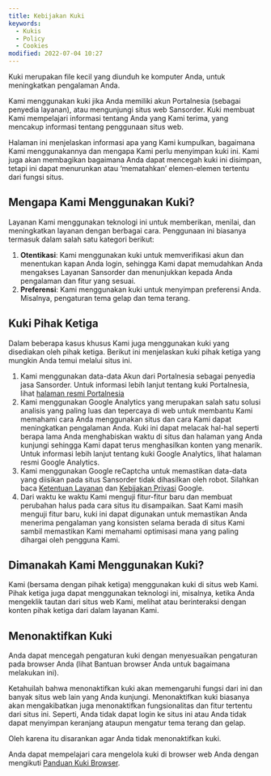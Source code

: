 ```yaml
---
title: Kebijakan Kuki
keywords:
  - Kukis
  - Policy
  - Cookies
modified: 2022-07-04 10:27
---
```


Kuki merupakan file kecil yang diunduh ke komputer Anda, untuk meningkatkan pengalaman Anda.

Kami menggunakan kuki jika Anda memiliki akun Portalnesia (sebagai penyedia layanan), atau mengunjungi situs web Sansorder. Kuki membuat Kami mempelajari informasi tentang Anda yang Kami terima, yang mencakup informasi tentang penggunaan situs web.

Halaman ini menjelaskan informasi apa yang Kami kumpulkan, bagaimana Kami menggunakannya dan mengapa Kami perlu menyimpan kuki ini. Kami juga akan membagikan bagaimana Anda dapat mencegah kuki ini disimpan, tetapi ini dapat menurunkan atau ‘mematahkan’ elemen-elemen tertentu dari fungsi situs.

## Mengapa Kami Menggunakan Kuki?

Layanan Kami menggunakan teknologi ini untuk memberikan, menilai, dan meningkatkan layanan dengan berbagai cara. Penggunaan ini biasanya termasuk dalam salah satu kategori berikut:

1. **Otentikasi**: Kami menggunakan kuki untuk memverifikasi akun dan menentukan kapan Anda login, sehingga Kami dapat memudahkan Anda mengakses Layanan Sansorder dan menunjukkan kepada Anda pengalaman dan fitur yang sesuai.
2. **Preferensi**: Kami menggunakan kuki untuk menyimpan preferensi Anda. Misalnya, pengaturan tema gelap dan tema terang.

## Kuki Pihak Ketiga

Dalam beberapa kasus khusus Kami juga menggunakan kuki yang disediakan oleh pihak ketiga. Berikut ini menjelaskan kuki pihak ketiga yang mungkin Anda temui melalui situs ini.

1. Kami menggunakan data-data Akun dari Portalnesia sebagai penyedia jasa Sansorder. Untuk informasi lebih lanjut tentang kuki Portalnesia, lihat [halaman resmi Portalnesia](https://portalnesia.com/pages/cookie-policy)
2. Kami menggunakan Google Analytics yang merupakan salah satu solusi analisis yang paling luas dan tepercaya di web untuk membantu Kami memahami cara Anda menggunakan situs dan cara Kami dapat meningkatkan pengalaman Anda. Kuki ini dapat melacak hal-hal seperti berapa lama Anda menghabiskan waktu di situs dan halaman yang Anda kunjungi sehingga Kami dapat terus menghasilkan konten yang menarik. Untuk informasi lebih lanjut tentang kuki Google Analytics, lihat halaman resmi Google Analytics.
3. Kami menggunakan Google reCaptcha untuk memastikan data-data yang diisikan pada situs Sansorder tidak dihasilkan oleh robot. Silahkan baca [Ketentuan Layanan](https://policies.google.com/terms) dan [Kebijakan Privasi](https://policies.google.com/privacy) Google.
4. Dari waktu ke waktu Kami menguji fitur-fitur baru dan membuat perubahan halus pada cara situs itu disampaikan. Saat Kami masih menguji fitur baru, kuki ini dapat digunakan untuk memastikan Anda menerima pengalaman yang konsisten selama berada di situs Kami sambil memastikan Kami memahami optimisasi mana yang paling dihargai oleh pengguna Kami.

## Dimanakah Kami Menggunakan Kuki?

Kami (bersama dengan pihak ketiga) menggunakan kuki di situs web Kami. Pihak ketiga juga dapat menggunakan teknologi ini, misalnya, ketika Anda mengeklik tautan dari situs web Kami, melihat atau berinteraksi dengan konten pihak ketiga dari dalam layanan Kami.

## Menonaktifkan Kuki

Anda dapat mencegah pengaturan kuki dengan menyesuaikan pengaturan pada browser Anda (lihat Bantuan browser Anda untuk bagaimana melakukan ini).

Ketahuilah bahwa menonaktifkan kuki akan memengaruhi fungsi dari ini dan banyak situs web lain yang Anda kunjungi. Menonaktifkan kuki biasanya akan mengakibatkan juga menonaktifkan fungsionalitas dan fitur tertentu dari situs ini. Seperti, Anda tidak dapat login ke situs ini atau Anda tidak dapat menyimpan keranjang ataupun mengatur tema terang dan gelap.

Oleh karena itu disarankan agar Anda tidak menonaktifkan kuki.

Anda dapat mempelajari cara mengelola kuki di browser web Anda dengan mengikuti [Panduan Kuki Browser](https://id.wikipedia.org/wiki/Kuki_HTTP).